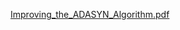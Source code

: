 [Improving_the_ADASYN_Algorithm.pdf](https://github.com/user-attachments/files/18268638/Improving_the_ADASYN_Algorithm.pdf)
